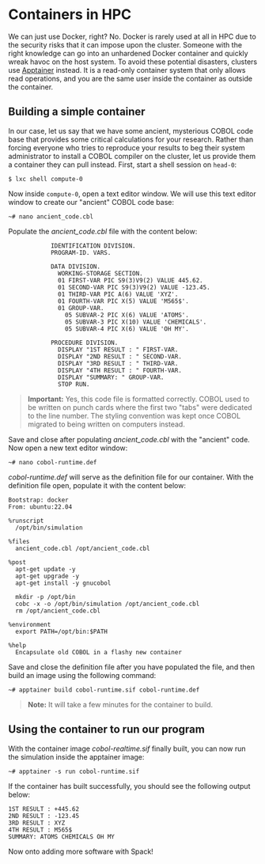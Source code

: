 # Containers in HPC

We can just use Docker, right? No. Docker is rarely used at all in HPC due to the security risks that it can impose 
upon the cluster. Someone with the right knowledge can go into an unhardened Docker container and quickly wreak
havoc on the host system. To avoid these potential disasters, clusters use [Apptainer](https://apptainer.org) instead.
It is a read-only container system that only allows read operations, and you are the same user inside the container
as outside the container.

## Building a simple container

In our case, let us say that we have some ancient, mysterious COBOL code base that provides some critical calculations
for your research. Rather than forcing everyone who tries to reproduce your results to beg their system
administrator to install a COBOL compiler on the cluster, let us provide them a container they can pull instead.
First, start a shell session on `head-0`:

```text
$ lxc shell compute-0
```

Now inside `compute-0`, open a text editor window. We will use this text editor window to create our "ancient" COBOL
code base:

```text
~# nano ancient_code.cbl
```

Populate the *ancient_code.cbl* file with the content below:

```cobol
            IDENTIFICATION DIVISION.
            PROGRAM-ID. VARS.

            DATA DIVISION.
              WORKING-STORAGE SECTION.
              01 FIRST-VAR PIC S9(3)V9(2) VALUE 445.62.
              01 SECOND-VAR PIC S9(3)V9(2) VALUE -123.45.
              01 THIRD-VAR PIC A(6) VALUE 'XYZ'.
              01 FOURTH-VAR PIC X(5) VALUE 'M565$'.
              01 GROUP-VAR.
                05 SUBVAR-2 PIC X(6) VALUE 'ATOMS'.
                05 SUBVAR-3 PIC X(10) VALUE 'CHEMICALS'.
                05 SUBVAR-4 PIC X(6) VALUE 'OH MY'.

            PROCEDURE DIVISION.
              DISPLAY "1ST RESULT : " FIRST-VAR.
              DISPLAY "2ND RESULT : " SECOND-VAR.
              DISPLAY "3RD RESULT : " THIRD-VAR.
              DISPLAY "4TH RESULT : " FOURTH-VAR.
              DISPLAY "SUMMARY: " GROUP-VAR.
              STOP RUN.
```

> __Important:__ Yes, this code file is formatted correctly. COBOL used to be written on punch cards where the first two
> "tabs" were dedicated to the line number. The styling convention was kept once COBOL migrated to being written
> on computers instead.

Save and close after populating *ancient_code.cbl* with the "ancient" code. Now open a new text editor window:

```text
~# nano cobol-runtime.def
```

*cobol-runtime.def* will serve as the definition file for our container. With the definition file open, populate it with
the content below:

```text
Bootstrap: docker
From: ubuntu:22.04

%runscript
  /opt/bin/simulation

%files
  ancient_code.cbl /opt/ancient_code.cbl

%post
  apt-get update -y
  apt-get upgrade -y
  apt-get install -y gnucobol
  
  mkdir -p /opt/bin
  cobc -x -o /opt/bin/simulation /opt/ancient_code.cbl
  rm /opt/ancient_code.cbl

%environment
  export PATH=/opt/bin:$PATH

%help
  Encapsulate old COBOL in a flashy new container
```

Save and close the definition file after you have populated the file, and then build an image using the following
command:

```text
~# apptainer build cobol-runtime.sif cobol-runtime.def
```

> __Note:__ It will take a few minutes for the container to build.

## Using the container to run our program

With the container image *cobol-realtime.sif* finally built, you can now run the simulation inside the apptainer
image:

```text
~# apptainer -s run cobol-runtime.sif
```

If the container has built successfully, you should see the following output below:

```text
1ST RESULT : +445.62
2ND RESULT : -123.45
3RD RESULT : XYZ   
4TH RESULT : M565$
SUMMARY: ATOMS CHEMICALS OH MY
```

Now onto adding more software with Spack!
